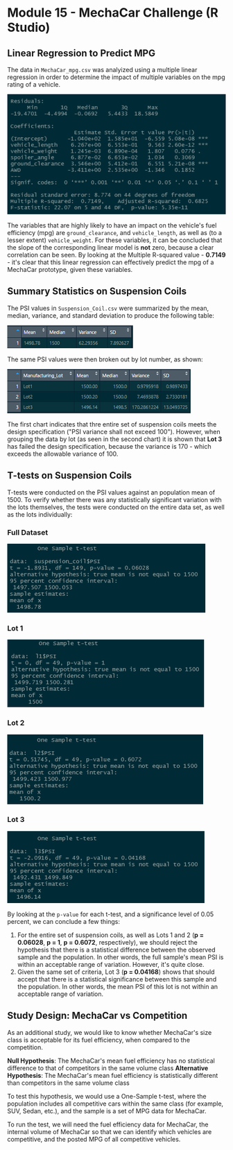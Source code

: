 # Module 15 - MechaCar Challenge (R Studio)
## Linear Regression to Predict MPG
The data in `MechaCar_mpg.csv` was analyized using a multiple linear regression in order to determine the impact of multiple variables on the mpg rating of a vehicle.

![Multiple Linear Regression Results](resources/d1-output.png)

The variables that are highly likely to have an impact on the vehicle's fuel efficiency (mpg) are `ground_clearance`, and `vehicle_length`, as well as (to a lesser extent) `vehicle_weight`.  For these variables, it can be concluded that the slope of the corresponding linear model is __not__ zero, because a clear correlation can be seen. By looking at the Multiple R-squared value - __0.7149__ - it's clear that this linear regression can effectively predict the mpg of a MechaCar prototype, given these variables.

## Summary Statistics on Suspension Coils
The PSI values in `Suspension_Coil.csv` were summarized by the mean, median, variance, and standard deviation to produce the following table:

![PSI Summary](resources/d2-output-a.png)

The same PSI values were then broken out by lot number, as shown:

![PSI By Lot](resources/d2-output-b.png)

The first chart indicates that thre entire set of suspension coils meets the design specification ("PSI variance shall not exceed 100").  However, when grouping the data by lot (as seen in the second chart) it is shown that __Lot 3__ has failed the design specification, because the variance is 170 - which exceeds the allowable variance of 100.

## T-tests on Suspension Coils

T-tests were conducted on the PSI values against an population mean of 1500.  To verify whether there was any statistically significant variation with the lots themselves, the tests were conducted on the entire data set, as well as the lots individually:

### Full Dataset
![All](resources/t-all.png)

### Lot 1
![Lot 1](resources/t-l1.png)

### Lot 2
![Lot 2](resources/t-l2.png)

### Lot 3
![Lot 3](resources/t-l3.png)

By looking at the `p-value` for each t-test, and a significance level of 0.05 percent, we can conclude a few things:

1.  For the entire set of suspension coils, as well as Lots 1 and 2 (__p = 0.06028__, __p = 1__, __p = 0.6072__, respectively), we should reject the hypothesis that there is a statistical difference between the observed sample and the population.  In other words, the full sample's mean PSI is within an acceptable range of variation. However, it's quite close.
2.  Given the same set of criteria, Lot 3 (__p = 0.04168__) shows that should accept that there is a statistical significance between this sample and the population.  In other words, the mean PSI of this lot is not within an acceptable range of variation.

## Study Design: MechaCar vs Competition

As an additional study, we would like to know whether MechaCar's size class is acceptable for its fuel efficiency, when compared to the competition.

__Null Hypothesis__: The MechaCar's mean fuel efficiency has no statistical difference to that of competitors in the same volume class
__Alternative Hypothesis__: The MechaCar's mean fuel efficiency is statistically different than competitors in the same volume class

To test this hypothesis, we would use a One-Sample t-test, where the population includes all competitive cars within the same class (for example, SUV, Sedan, etc.), and the sample is a set of MPG data for MechaCar.

To run the test, we will need the fuel efficiency data for MechaCar, the internal volume of MechaCar so that we can identify which vehicles are competitive, and the posted MPG of all competitive vehicles.
